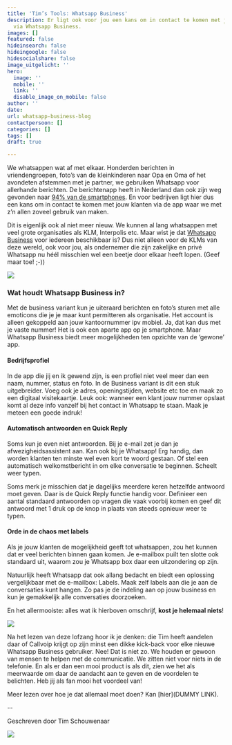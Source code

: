 ```yaml
---
title: 'Tim’s Tools: Whatsapp Business'
description: Er ligt ook voor jou een kans om in contact te komen met jouw klanten
  via Whatsapp Business.
images: []
featured: false
hideinsearch: false
hideingoogle: false
hidesocialshare: false
image_uitgelicht: ''
hero:
  image: ''
  mobile: ''
  link: ''
  disable_image_on_mobile: false
author: ''
date: 
url: whatsapp-business-blog
contactpersoon: []
categories: []
tags: []
draft: true

---
```

We whatsappen wat af met elkaar. Honderden berichten in vriendengroepen, foto’s van de kleinkinderen naar Opa en Oma of het avondeten afstemmen met je partner, we gebruiken Whatsapp voor allerhande berichten. De berichtenapp heeft in Nederland dan ook zijn weg gevonden naar [94% van de smartphones](https://www.emerce.nl/nieuws/facebook-domineert-nederlands-speelveld-apps-berichten-sociale-media). En voor bedrijven ligt hier dus een kans om in contact te komen met jouw klanten via de app waar we met z’n allen zoveel gebruik van maken.

Dit is eigenlijk ook al niet meer nieuw. We kunnen al lang whatsappen met veel grote organisaties als KLM, Interpolis etc. Maar wist je dat [Whatsapp Business](https://www.whatsapp.com/business/) voor iedereen beschikbaar is? Dus niet alleen voor de KLMs van deze wereld, ook voor jou, als ondernemer die zijn zakelijke en privé Whatsapp nu héél misschien wel een beetje door elkaar heeft lopen. (Geef maar toe! ;-))

![](https://res.cloudinary.com/callvoip/image/upload/v1575627200/whatsapp-business-web_i8itfl.png)

### Wat houdt Whatsapp Business in?

Met de business variant kun je uiteraard berichten en foto’s sturen met alle emoticons die je je maar kunt permitteren als organisatie. Het account is alleen gekoppeld aan jouw kantoornummer ipv mobiel. Ja, dat kan dus met je vaste nummer! Het is ook een aparte app op je smartphone. Maar Whatsapp Business biedt meer mogelijkheden ten opzichte van de ‘gewone’ app.

#### Bedrijfsprofiel

In de app die jij en ik gewend zijn, is een profiel niet veel meer dan een naam, nummer, status en foto. In de Business variant is dit een stuk uitgebreider. Voeg ook je adres, openingstijden, website etc toe en maak zo een digitaal visitekaartje. Leuk ook: wanneer een klant jouw nummer opslaat komt al deze info vanzelf bij het contact in Whatsapp te staan. Maak je meteen een goede indruk! 

#### Automatisch antwoorden en Quick Reply

Soms kun je even niet antwoorden. Bij je e-mail zet je dan je afwezigheidsassistent aan. Kan ook bij je Whatsapp! Erg handig, dan worden klanten ten minste wel even kort te woord gestaan. Of stel een automatisch welkomstbericht in om elke conversatie te beginnen. Scheelt weer typen.

Soms merk je misschien dat je dagelijks meerdere keren hetzelfde antwoord moet geven. Daar is de Quick Reply functie handig voor. Definieer een aantal standaard antwoorden op vragen die vaak voorbij komen en geef dit antwoord met 1 druk op de knop in plaats van steeds opnieuw weer te typen.

#### Orde in de chaos met labels

Als je jouw klanten de mogelijkheid geeft tot whatsappen, zou het kunnen dat er veel berichten binnen gaan komen. Je e-mailbox puilt ten slotte ook standaard uit, waarom zou je Whatsapp box daar een uitzondering op zijn.

Natuurlijk heeft Whatsapp dat ook allang bedacht en biedt een oplossing vergelijkbaar met de e-mailbox: Labels. Maak zelf labels aan die je aan de conversaties kunt hangen. Zo pas je de indeling aan op jouw business en kun je gemakkelijk alle conversaties doorzoeken.

En het allermooiste: alles wat ik hierboven omschrijf, **kost je helemaal niets**!

![](https://res.cloudinary.com/callvoip/image/upload/v1575627317/whatsapp-business-cartoon-web_alkoud.png)

Na het lezen van deze lofzang hoor ik je denken: die Tim heeft aandelen daar of Callvoip krijgt op zijn minst een dikke kick-back voor elke nieuwe Whatsapp Business gebruiker. Nee! Dat is niet zo. We houden er gewoon van mensen te helpen met de communicatie. We zitten niet voor niets in de telefonie. En als er dan een mooi product is als dit, zien we het als meerwaarde om daar de aandacht aan te geven en de voordelen te belichten. Heb jij als fan mooi het voordeel van!

Meer lezen over hoe je dat allemaal moet doen? Kan [hier](DUMMY LINK).

\--

Geschreven door Tim Schouwenaar

![](https://res.cloudinary.com/callvoip/image/upload/v1575381401/TS_blog_ahjafu.jpg)